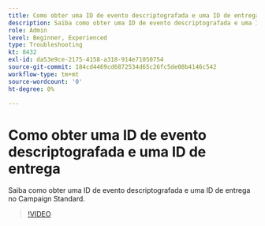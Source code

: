 ```yaml
---
title: Como obter uma ID de evento descriptografada e uma ID de entrega
description: Saiba como obter uma ID de evento descriptografada e uma ID de entrega no Campaign Standard.
role: Admin
level: Beginner, Experienced
type: Troubleshooting
kt: 8432
exl-id: da53e9ce-2175-4158-a318-914e71050754
source-git-commit: 184cd4469cd6872534d65c26fc5de08b4146c542
workflow-type: tm+mt
source-wordcount: '0'
ht-degree: 0%

---
```


# Como obter uma ID de evento descriptografada e uma ID de entrega

Saiba como obter uma ID de evento descriptografada e uma ID de entrega no Campaign Standard.

>[!VIDEO](https://video.tv.adobe.com/v/335989?quality=12)
